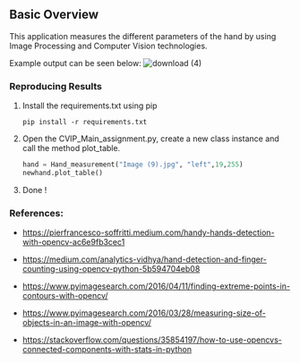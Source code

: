 ## Basic Overview

This application measures the different parameters of the hand by using Image Processing and Computer Vision technologies. 

Example output can be seen below:
![download (4)](https://user-images.githubusercontent.com/62821891/120564544-7023a280-c40b-11eb-8aac-78c61e9de6c0.png)



### Reproducing Results

1. Install the requirements.txt using pip

   ```
   pip install -r requirements.txt
   ```

2. Open the CVIP_Main_assignment.py, create a new class instance and call the method plot_table.

   ```python
   hand = Hand_measurement("Image (9).jpg", "left",19,255)
   newhand.plot_table()
   ```

3. Done !

### References:

- https://pierfrancesco-soffritti.medium.com/handy-hands-detection-with-opencv-ac6e9fb3cec1
- https://medium.com/analytics-vidhya/hand-detection-and-finger-counting-using-opencv-python-5b594704eb08

- https://www.pyimagesearch.com/2016/04/11/finding-extreme-points-in-contours-with-opencv/

- https://www.pyimagesearch.com/2016/03/28/measuring-size-of-objects-in-an-image-with-opencv/

- https://stackoverflow.com/questions/35854197/how-to-use-opencvs-connected-components-with-stats-in-python





